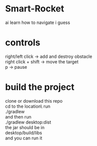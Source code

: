 # Smart-Rocket
ai learn how to navigate i guess

# controls
right/left click -> add and destroy obstacle\
right click + shift -> move the target\
p -> pause


# build the project 
clone or download this repo\
cd to the location\ 
run\
./gradlew\
and then run\
./gradlew desktop:dist\
the jar should be in\
desktop/build/libs\
and you can run it

